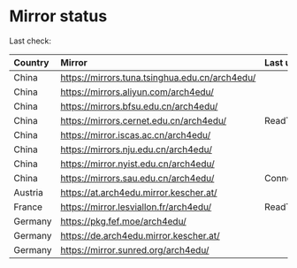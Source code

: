<script src="./time.js"></script>
# Mirror status
Last check: <script type="text/javascript">localize(1747792874.4429808);</script>

|Country|Mirror|Last update|
|:------|:-----|:----------|
|China|https://mirrors.tuna.tsinghua.edu.cn/arch4edu/|<script type="text/javascript">localize(1747766760);</script>|
|China|https://mirrors.aliyun.com/arch4edu/|<script type="text/javascript">localize(1747766760);</script>|
|China|https://mirrors.bfsu.edu.cn/arch4edu/|<script type="text/javascript">localize(1747723611);</script>|
|China|https://mirrors.cernet.edu.cn/arch4edu/|ReadTimeout|
|China|https://mirror.iscas.ac.cn/arch4edu/|<script type="text/javascript">localize(1747723611);</script>|
|China|https://mirrors.nju.edu.cn/arch4edu/|<script type="text/javascript">localize(1747723611);</script>|
|China|https://mirror.nyist.edu.cn/arch4edu/|<script type="text/javascript">localize(1747723611);</script>|
|China|https://mirrors.sau.edu.cn/arch4edu/|ConnectionError|
|Austria|https://at.arch4edu.mirror.kescher.at/|<script type="text/javascript">localize(1747766760);</script>|
|France|https://mirror.lesviallon.fr/arch4edu/|ReadTimeout|
|Germany|https://pkg.fef.moe/arch4edu/|<script type="text/javascript">localize(1747766760);</script>|
|Germany|https://de.arch4edu.mirror.kescher.at/|<script type="text/javascript">localize(1747766760);</script>|
|Germany|https://mirror.sunred.org/arch4edu/|<script type="text/javascript">localize(1747766760);</script>|

<script src="./tablefilter/tablefilter.js"></script>
<script src="./table.js"></script>